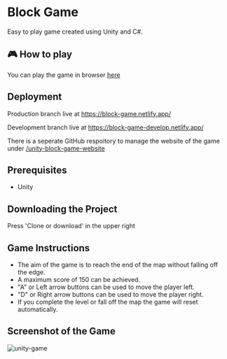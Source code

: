 # Block Game
Easy to play game created using Unity and C#.

## 🎮 How to play
You can play the game in browser [here](https://block-game.netlify.app/)

## Deployment
Production branch live at https://block-game.netlify.app/

Development branch live at https://block-game-develop.netlify.app/

There is a seperate GitHub respoitory to manage the website of the game under [/unity-block-game-website](https://github.com/conranpearce/unity-block-game-website)

## Prerequisites
- Unity

## Downloading the Project
Press 'Clone or download' in the upper right

## Game Instructions
- The aim of the game is to reach the end of the map without falling off the edge. 
- A maximum score of 150 can be achieved. 
- "A" or Left arrow buttons can be used to move the player left. 
- "D" or Right arrow buttons can be used to move the player right. 
- If you complete the level or fall off the map the game will reset automatically.

## Screenshot of the Game
![unity-game](https://user-images.githubusercontent.com/54678624/75148603-efe69b80-56f7-11ea-9def-c8580a767728.png)
